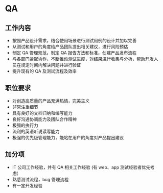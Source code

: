 # QA

## 工作内容

* 按照产品设计需求，结合使用场景进行测试用例的设计并加以完善
* 从测试和用户的角度给产品团队提出相关建议，进行风险预估
* 制定 QA 管理规范，制定 QA 报告方法和标准，创建产品发布流程
* 与各部门紧密协作，不断推动测试进度，对结果进行收集与分析，帮助开发人员在规定时间内解决问题并进行验证
* 提升现有的 QA 及测试流程及效率

## 职位要求

* 对创造高质量的产品充满热情，完美主义
* 非常注重细节
* 具有良好的文档归纳和编写能力
* 良好沟通协调能力及团队合作精神
* 极强的执行力
* 流利的英语听说读写能力
* 极强的优先级管理能力，能站在用户的角度对产品提出建议

## 加分项

* IT 公司工作经验，并有 QA 相关工作经验 (有 web、app 测试经验者优先考虑）
* 熟悉测试流程，bug 管理流程
* 有一定开发经验
